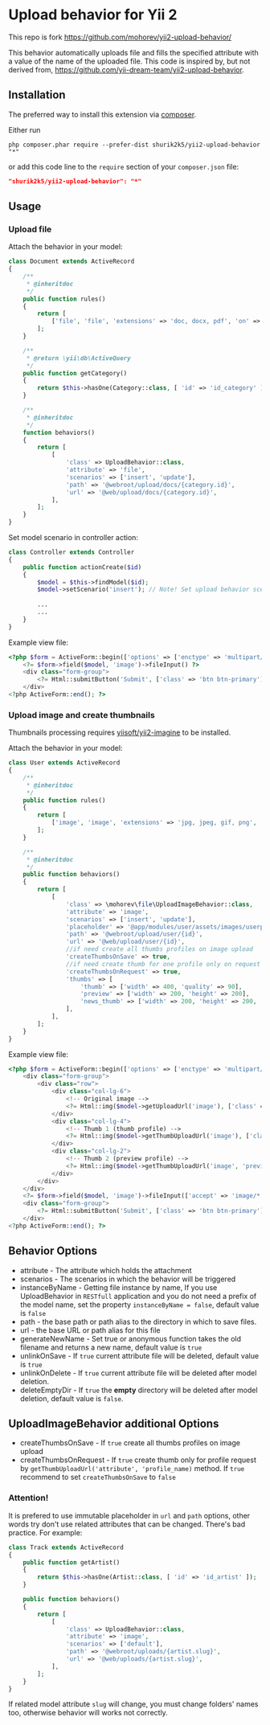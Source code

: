 Upload behavior for Yii 2
===========================

This repo is fork https://github.com/mohorev/yii2-upload-behavior/

This behavior automatically uploads file and fills the specified attribute with a value of the name of the uploaded file.
This code is inspired by, but not derived from, https://github.com/yii-dream-team/yii2-upload-behavior.

Installation
------------

The preferred way to install this extension via [composer](http://getcomposer.org/download/).

Either run

```
php composer.phar require --prefer-dist shurik2k5/yii2-upload-behavior "*"
```

or add this code line to the `require` section of your `composer.json` file:

```json
"shurik2k5/yii2-upload-behavior": "*"
```

Usage
-----

### Upload file

Attach the behavior in your model:

```php
class Document extends ActiveRecord
{
    /**
     * @inheritdoc
     */
    public function rules()
    {
        return [
            ['file', 'file', 'extensions' => 'doc, docx, pdf', 'on' => ['insert', 'update']],
        ];
    }

    /**
     * @return \yii\db\ActiveQuery
     */
    public function getCategory()
    {
        return $this->hasOne(Category::class, [ 'id' => 'id_category' ]);
    }

    /**
     * @inheritdoc
     */
    function behaviors()
    {
        return [
            [
                'class' => UploadBehavior::class,
                'attribute' => 'file',
                'scenarios' => ['insert', 'update'],
                'path' => '@webroot/upload/docs/{category.id}',
                'url' => '@web/upload/docs/{category.id}',
            ],
        ];
    }
}
```

Set model scenario in controller action:

```php
class Controller extends Controller
{
    public function actionCreate($id)
    {
        $model = $this->findModel($id);
        $model->setScenario('insert'); // Note! Set upload behavior scenario.
        
        ...
        ...
    }
}

```

Example view file:

```php
<?php $form = ActiveForm::begin(['options' => ['enctype' => 'multipart/form-data']]); ?>
    <?= $form->field($model, 'image')->fileInput() ?>
    <div class="form-group">
        <?= Html::submitButton('Submit', ['class' => 'btn btn-primary']) ?>
    </div>
<?php ActiveForm::end(); ?>
```

### Upload image and create thumbnails

Thumbnails processing requires [yiisoft/yii2-imagine](https://github.com/yiisoft/yii2-imagine) to be installed.

Attach the behavior in your model:

```php
class User extends ActiveRecord
{
    /**
     * @inheritdoc
     */
    public function rules()
    {
        return [
            ['image', 'image', 'extensions' => 'jpg, jpeg, gif, png', 'on' => ['insert', 'update']],
        ];
    }

    /**
     * @inheritdoc
     */
    public function behaviors()
    {
        return [
            [
                'class' => \mohorev\file\UploadImageBehavior::class,
                'attribute' => 'image',
                'scenarios' => ['insert', 'update'],
                'placeholder' => '@app/modules/user/assets/images/userpic.jpg',
                'path' => '@webroot/upload/user/{id}',
                'url' => '@web/upload/user/{id}',
                //if need create all thumbs profiles on image upload
                'createThumbsOnSave' => true,
                //if need create thumb for one profile only on request by getThumbUploadUrl() method
                'createThumbsOnRequest' => true,
                'thumbs' => [
                    'thumb' => ['width' => 400, 'quality' => 90],
                    'preview' => ['width' => 200, 'height' => 200],
                    'news_thumb' => ['width' => 200, 'height' => 200, 'bg_color' => '000'],
                ],
            ],
        ];
    }
}
```

Example view file:

```php
<?php $form = ActiveForm::begin(['options' => ['enctype' => 'multipart/form-data']]); ?>
    <div class="form-group">
        <div class="row">
            <div class="col-lg-6">
                <!-- Original image -->
                <?= Html::img($model->getUploadUrl('image'), ['class' => 'img-thumbnail']) ?>
            </div>
            <div class="col-lg-4">
                <!-- Thumb 1 (thumb profile) -->
                <?= Html::img($model->getThumbUploadUrl('image'), ['class' => 'img-thumbnail']) ?>
            </div>
            <div class="col-lg-2">
                <!-- Thumb 2 (preview profile) -->
                <?= Html::img($model->getThumbUploadUrl('image', 'preview'), ['class' => 'img-thumbnail']) ?>
            </div>
        </div>
    </div>
    <?= $form->field($model, 'image')->fileInput(['accept' => 'image/*']) ?>
    <div class="form-group">
        <?= Html::submitButton('Submit', ['class' => 'btn btn-primary']) ?>
    </div>
<?php ActiveForm::end(); ?>
```

Behavior Options
-------

* attribute - The attribute which holds the attachment
* scenarios - The scenarios in which the behavior will be triggered
* instanceByName - Getting file instance by name, If you use UploadBehavior in `RESTfull` application and you do not need a prefix of the model name, set the property `instanceByName = false`, default value is `false`
* path - the base path or path alias to the directory in which to save files.
* url - the base URL or path alias for this file
* generateNewName - Set true or anonymous function takes the old filename and returns a new name, default value is `true`
* unlinkOnSave - If `true` current attribute file will be deleted, default value is `true`
* unlinkOnDelete - If `true` current attribute file will be deleted after model deletion.
* deleteEmptyDir - If `true` the **empty** directory will be deleted after model deletion, default value is `false`.

UploadImageBehavior additional Options
-------

* createThumbsOnSave - If `true` create all thumbs profiles on image upload
* createThumbsOnRequest - If `true` create thumb only for profile request by `getThumbUploadUrl('attribute', 'profile_name)` method. If `true` recommend to set `createThumbsOnSave` to `false`

### Attention!

It is prefered to use immutable placeholder in `url` and `path` options, other words try don't use related attributes that can be changed. There's bad practice. For example:

```php
class Track extends ActiveRecord
{
    public function getArtist()
    {
        return $this->hasOne(Artist::class, [ 'id' => 'id_artist' ]);
    }

    public function behaviors()
    {
        return [
            [
                'class' => UploadBehavior::class,
                'attribute' => 'image',
                'scenarios' => ['default'],
                'path' => '@webroot/uploads/{artist.slug}',
                'url' => '@web/uploads/{artist.slug}',
            ],
        ];
    }
}
```

If related model attribute `slug` will change, you must change folders' names too, otherwise behavior will works not correctly. 
